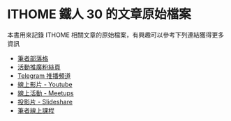 ITHOME 鐵人 30 的文章原始檔案
==================================

本書用來記錄 ITHOME 相關文章的原始檔案，有興趣可以參考下列連結獲得更多資訊

- [筆者部落格](https://hwchiu.com)
- [活動推廣粉絲頁](https://www.facebook.com/technologynoteniu)
- [Telegram 推播頻道](https://t.me/technologynote)
- [線上影片 - Youtube](https://www.youtube.com/watch?v=1n2JsOIiHP8&list=TLPQMDYwOTIwMjA3DiY-FQiX7g&index=1)
- [線上活動 - Meetups](https://www.meetup.com/CloudNative-Taiwan/events)
- [投影片 - Slideshare](https://www.slideshare.net/hongweiqiu/presentations)
- [筆者線上課程](https://www.hwchiu.com/k8s-course-2.html)


